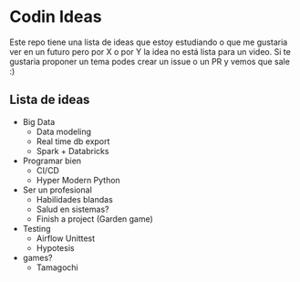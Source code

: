 # Codin Ideas
Este repo tiene una lista de ideas que estoy estudiando o que me gustaria ver en un futuro pero por X o por Y la idea no está lista para un video.
Si te gustaria proponer un tema podes crear un issue o un PR y vemos que sale :)

## Lista de ideas
- Big Data
    - Data modeling
    - Real time db export
    - Spark + Databricks
- Programar bien
    - CI/CD
    - Hyper Modern Python
- Ser un profesional
    - Habilidades blandas
    - Salud en sistemas?
    - Finish a project (Garden game)
- Testing
    - Airflow Unittest
    - Hypotesis
- games?
    - Tamagochi